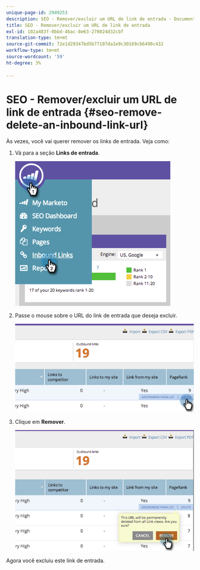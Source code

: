 ```yaml
---
unique-page-id: 2949253
description: SEO - Remover/excluir um URL de link de entrada - Documentos do Marketo - Documentação do produto
title: SEO - Remover/excluir um URL de link de entrada
exl-id: 102a483f-0bbd-4bac-8e63-278024d32cbf
translation-type: tm+mt
source-git-commit: 72e1d29347bd5b77107da1e9c30169cb6490c432
workflow-type: tm+mt
source-wordcount: '59'
ht-degree: 3%

---
```


# SEO - Remover/excluir um URL de link de entrada {#seo-remove-delete-an-inbound-link-url}

Às vezes, você vai querer remover os links de entrada. Veja como:

1. Vá para a seção **Links de entrada**.

   ![](assets/image2014-9-18-13-3a47-3a3.png)

1. Passe o mouse sobre o URL do link de entrada que deseja excluir.

   ![](assets/image2014-9-18-13-3a49-3a34.png)

1. Clique em **Remover**.

   ![](assets/image2014-9-18-13-3a49-3a44.png)

Agora você excluiu este link de entrada.
